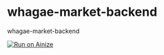# whagae-market-backend
whagae-market-backend

[![Run on Ainize](https://ainize.ai/static/images/run_on_ainize_button.svg)](https://ainize.web.app/redirect?git_repo=github.com/Decorona/whagae-market-backend)

